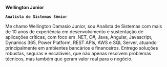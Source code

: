 **Wellington Junior**

**`Analista de Sistemas Sênior`**

Me chamo Wellington Damasio Junior, sou Analista de Sistemas com mais de 10 anos de experiência em desenvolvimento e sustentação de aplicações críticas, com foco em .NET, C#, Java, Angular, Javascript, Dynamics 365, Power Platform, REST APIs, AWS e SQL Server, atuando principalmente em ambientes bancários e financeiros. Entrego soluções robustas, seguras e escaláveis, que não apenas resolvem problemas técnicos, mas também que geram valor real para o negócio.
